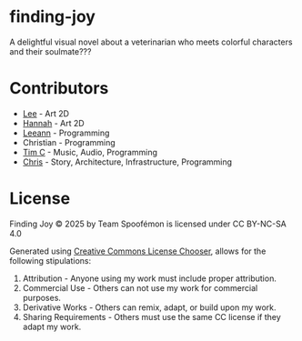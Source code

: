 # finding-joy
A delightful visual novel about a veterinarian who meets colorful characters and their soulmate???


# Contributors
- [Lee](https://www.linkedin.com/in/yo-lee-gorman-5415b5212) - Art 2D
- [Hannah](https://www.linkedin.com/in/hannah-fu-08a0a8227) - Art 2D
- [Leeann](https://www.linkedin.com/in/leeann-gaona-001a9424a) - Programming
- Christian - Programming
- [Tim C](https://www.linkedin.com/in/timcarrizales) - Music, Audio, Programming
- [Chris](https://www.linkedin.com/in/chris-carl) - Story, Architecture, Infrastructure, Programming


# License
Finding Joy © 2025 by Team Spoofémon is licensed under CC BY-NC-SA 4.0

Generated using [Creative Commons License Chooser](https://chooser-beta.creativecommons.org/), allows for the following stipulations:

1. Attribution - Anyone using my work must include proper attribution.
2. Commercial Use - Others can not use my work for commercial purposes.
3. Derivative Works - Others can remix, adapt, or build upon my work.
4. Sharing Requirements - Others must use the same CC license if they adapt my work.

